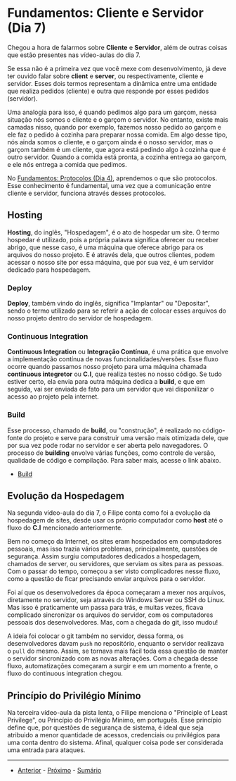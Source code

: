 # Fundamentos: Cliente e Servidor (Dia 7)
Chegou a hora de falarmos sobre **Cliente** e **Servidor**, além de outras coisas que estão presentes nas vídeo-aulas do dia 7.

Se essa não é a primeira vez que você mexe com desenvolvimento, já deve ter ouvido falar sobre **client** e **server**, ou respectivamente, cliente e servidor. Esses dois termos representam a dinâmica entre uma entidade que realiza pedidos (cliente) e outra que responde por esses pedidos (servidor).

Uma analogia para isso, é quando pedimos algo para um garçom, nessa situação nós somos o cliente e o garçom o servidor. No entanto, existe mais camadas nisso, quando por exemplo, fazemos nosso pedido ao garçom e ele faz o pedido à cozinha para preparar nossa comida. Em algo desse tipo, nós ainda somos o cliente, e o garçom ainda é o nosso servidor, mas o garçom também é um cliente, que agora está pedindo algo à cozinha que é outro servidor. Quando a comida está pronta, a cozinha entrega ao garçom, e ele nós entrega a comida que pedimos.

No [Fundamentos: Protocolos (Dia 4)](/dias/dia4.md), aprendemos o que são protocolos. Esse conhecimento é fundamental, uma vez que a comunicação entre cliente e servidor, funciona através desses protocolos.

## Hosting
**Hosting**, do inglês, "Hospedagem", é o ato de hospedar um site. O termo hospedar é utilizado, pois a própria palavra significa oferecer ou receber abrigo, que nesse caso, é uma máquina que oferece abrigo para os arquivos do nosso projeto. E é através dela, que outros clientes, podem acessar o nosso site por essa máquina, que por sua vez, é um servidor dedicado para hospedagem.

### Deploy
**Deploy**, também vindo do inglês, significa "Implantar" ou "Depositar", sendo o termo utilizado para se referir a ação de colocar esses arquivos do nosso projeto dentro do servidor de hospedagem.

### Continuous Integration
**Continuous Integration** ou **Integração Contínua**, é uma prática que envolve a implementação contínua de novas funcionalidades/versões. Esse fluxo ocorre quando passamos nosso projeto para uma máquina chamada **continuous integretor** ou **C.I**, que realiza testes no nosso código. Se tudo estiver certo, ela envia para outra máquina dedica a **build**, e que em seguida, vai ser enviada de fato para um servidor que vai disponilizar o acesso ao projeto pela internet.

### Build
Esse processo, chamado de **build**, ou "construção", é realizado no código-fonte do projeto e serve para construir uma versão mais otimizada dele, que por sua vez pode rodar no servidor e ser aberta pelo navegadores. O processo de **building** envolve várias funções, como controle de versão, qualidade de código e compilação. Para saber mais, acesse o link abaixo.
- [Build](https://pt.wikipedia.org/wiki/Build)

## Evolução da Hospedagem
Na segunda vídeo-aula do dia 7, o Filipe conta como foi a evolução da hospedagem de sites, desde usar os próprio computador como **host** até o fluxo do **C.I** mencionado anteriormente.

Bem no começo da Internet, os sites eram hospedados em computadores pessoais, mas isso trazia vários problemas, principalmente, questões de segurança. Assim surgiu computadores dedicados a hospedagem, chamados de server, ou servidores, que serviam os sites para as pessoas. Com o passar do tempo, começou a ser visto complicadores nesse fluxo, como a questão de ficar precisando enviar arquivos para o servidor.

Foi aí que os desenvolvedores da época começaram a mexer nos arquivos, diretamente no servidor, seja através do Windows Server ou SSH do Linux. Mas isso é praticamente um passa para trás, e muitas vezes, ficava complicado sincronizar os arquivos do servidor, com os computadores pessoais dos desenvolvedores. Mas, com a chegada do git, isso mudou!

A ideia foi colocar o git também no servidor, dessa forma, os desenvolvedores davam `push` no repositório, enquanto o servidor realizava o `pull` do mesmo. Assim, se tornava mais fácil toda essa questão de manter o servidor sincronizado com as novas alterações. Com a chegada desse fluxo, automatizações começaram a surgir e em um momento a frente, o fluxo do continuous integration chegou.

## Princípio do Privilégio Mínimo
Na terceira vídeo-aula da pista lenta, o Filipe menciona o "Principle of Least Privilege", ou Princípio do Privilégio Mínimo, em português. Esse princípio define que, por questões de segurança de sistema, é ideal que seja atribuido a menor quantidade de acessos, credenciais ou privilégios para uma conta dentro do sistema. Afinal, qualquer coisa pode ser considerada uma entrada para ataques.

---

- [Anterior](/dias/dia6.md) - [Próximo](/dias/dia8.md) - [Sumário](../README.md)
